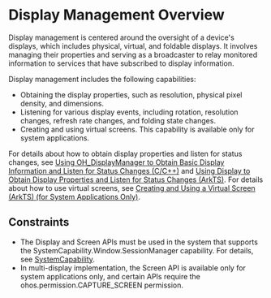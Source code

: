 # Display Management Overview

Display management is centered around the oversight of a device's displays, which includes physical, virtual, and foldable displays. It involves managing their properties and serving as a broadcaster to relay monitored information to services that have subscribed to display information.

Display management includes the following capabilities:

- Obtaining the display properties, such as resolution, physical pixel density, and dimensions.
- Listening for various display events, including rotation, resolution changes, refresh rate changes, and folding state changes.
- Creating and using virtual screens. This capability is available only for system applications.

For details about how to obtain display properties and listen for status changes, see [Using OH_DisplayManager to Obtain Basic Display Information and Listen for Status Changes (C/C++)](native-display-manager.md) and [Using Display to Obtain Display Properties and Listen for Status Changes (ArkTS)](screenProperty-guideline.md).<!--Del--> For details about how to use virtual screens, see [Creating and Using a Virtual Screen (ArkTS) (for System Applications Only)](virtualScreen-guideline.md).<!--DelEnd-->

## Constraints

- The Display and Screen APIs must be used in the system that supports the SystemCapability.Window.SessionManager capability. <!--RP1-->For details, see [SystemCapability](../reference/syscap.md).<!--RP1End-->
- In multi-display implementation, the Screen API is available only for system applications only, and certain APIs require the ohos.permission.CAPTURE_SCREEN permission.

